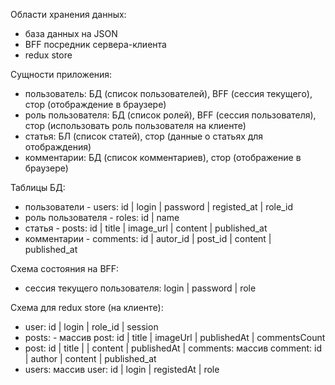 Области хранения данных:

-   база данных на JSON
-   BFF посредник сервера-клиента
-   redux store

Сущности приложения:

-   пользователь: БД (список пользователей), BFF (сессия текущего), стор (отображдение в браузере)
-   роль пользователя: БД (список ролей), BFF (сессия пользователя), стор (использовать роль пользователя на клиенте)
-   статья: БЛ (список статей), стор (данные о статьях для отображдения)
-   комментарии: БД (список комментариев), стор (отображение в браузере)

Таблицы БД:

-   пользователи - users: id | login | password | registed_at | role_id
-   роль пользователя - roles: id | name
-   статья - posts: id | title | image_url | content | published_at
-   комментарии - comments: id | autor_id | post_id | content | published_at

Схема состояния на BFF:

-   сессия текущего пользователя: login | password | role

Схема для redux store (на клиенте):

-   user: id | login | role_id | session
-   posts: - массив post: id | title | imageUrl | publishedAt | commentsCount
-   post: id | title | | content | publishedAt | comments: массив comment: id | author | content | published_at
-   users: массив user: id | login | registedAt | role
